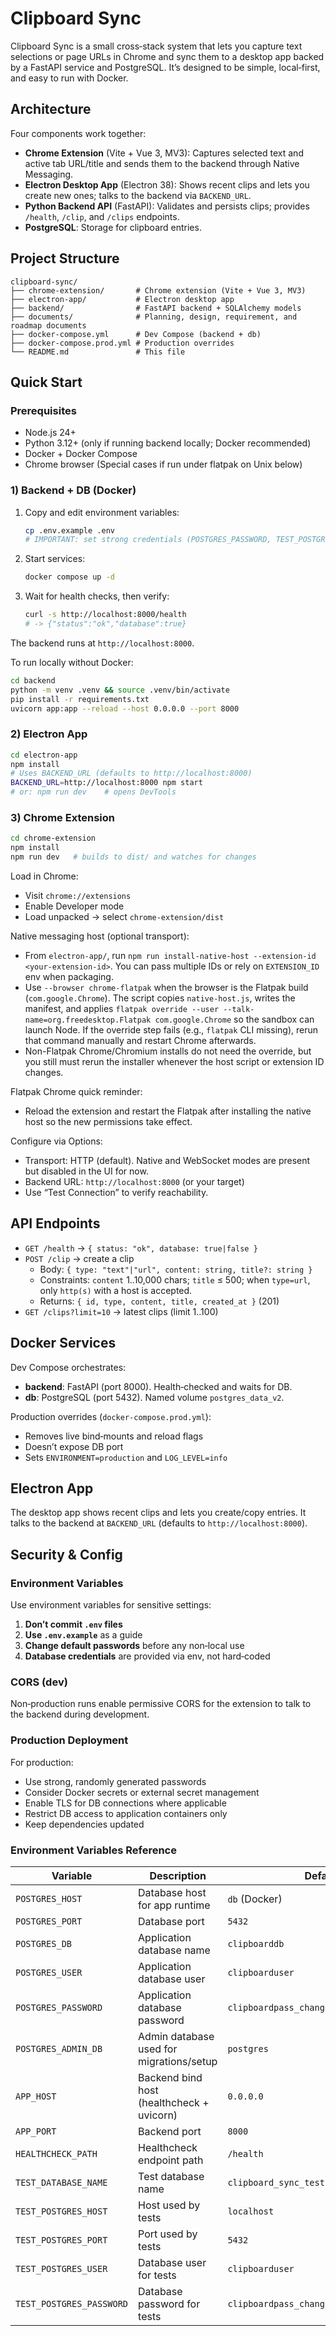 # Clipboard Sync

Clipboard Sync is a small cross‑stack system that lets you capture text selections or page URLs in Chrome and sync them to a desktop app backed by a FastAPI service and PostgreSQL. It’s designed to be simple, local‑first, and easy to run with Docker.

## Architecture

Four components work together:

- **Chrome Extension** (Vite + Vue 3, MV3): Captures selected text and active tab URL/title and sends them to the backend through Native Messaging.
- **Electron Desktop App** (Electron 38): Shows recent clips and lets you create new ones; talks to the backend via `BACKEND_URL`.
- **Python Backend API** (FastAPI): Validates and persists clips; provides `/health`, `/clip`, and `/clips` endpoints.
- **PostgreSQL**: Storage for clipboard entries.

## Project Structure

```
clipboard-sync/
├── chrome-extension/       # Chrome extension (Vite + Vue 3, MV3)
├── electron-app/           # Electron desktop app
├── backend/                # FastAPI backend + SQLAlchemy models
├── documents/              # Planning, design, requirement, and roadmap documents
├── docker-compose.yml      # Dev Compose (backend + db)
├── docker-compose.prod.yml # Production overrides
└── README.md               # This file
```

## Quick Start

### Prerequisites

- Node.js 24+
- Python 3.12+ (only if running backend locally; Docker recommended)
- Docker + Docker Compose
- Chrome browser (Special cases if run under flatpak on Unix below)

### 1) Backend + DB (Docker)

1. Copy and edit environment variables:
   ```bash
   cp .env.example .env
   # IMPORTANT: set strong credentials (POSTGRES_PASSWORD, TEST_POSTGRES_PASSWORD, etc.)
   ```
2. Start services:
   ```bash
   docker compose up -d
   ```
3. Wait for health checks, then verify:
   ```bash
   curl -s http://localhost:8000/health
   # -> {"status":"ok","database":true}
   ```

The backend runs at `http://localhost:8000`.

To run locally without Docker:
```bash
cd backend
python -m venv .venv && source .venv/bin/activate
pip install -r requirements.txt
uvicorn app:app --reload --host 0.0.0.0 --port 8000
```

### 2) Electron App

```bash
cd electron-app
npm install
# Uses BACKEND_URL (defaults to http://localhost:8000)
BACKEND_URL=http://localhost:8000 npm start
# or: npm run dev    # opens DevTools
```

### 3) Chrome Extension

```bash
cd chrome-extension
npm install
npm run dev   # builds to dist/ and watches for changes
```

Load in Chrome:
- Visit `chrome://extensions`
- Enable Developer mode
- Load unpacked → select `chrome-extension/dist`

Native messaging host (optional transport):
- From `electron-app/`, run `npm run install-native-host --extension-id <your-extension-id>`. You can pass multiple IDs or rely on `EXTENSION_ID` env when packaging.
- Use `--browser chrome-flatpak` when the browser is the Flatpak build (`com.google.Chrome`). The script copies `native-host.js`, writes the manifest, and applies `flatpak override --user --talk-name=org.freedesktop.Flatpak com.google.Chrome` so the sandbox can launch Node. If the override step fails (e.g., `flatpak` CLI missing), rerun that command manually and restart Chrome afterwards.
- Non-Flatpak Chrome/Chromium installs do not need the override, but you still must rerun the installer whenever the host script or extension ID changes.

Flatpak Chrome quick reminder:
- Reload the extension and restart the Flatpak after installing the native host so the new permissions take effect.

Configure via Options:
- Transport: HTTP (default). Native and WebSocket modes are present but disabled in the UI for now.
- Backend URL: `http://localhost:8000` (or your target)
- Use “Test Connection” to verify reachability.

## API Endpoints

- `GET /health` → `{ status: "ok", database: true|false }`
- `POST /clip` → create a clip
  - Body: `{ type: "text"|"url", content: string, title?: string }`
  - Constraints: `content` 1..10,000 chars; `title` ≤ 500; when `type=url`, only `http(s)` with a host is accepted.
  - Returns: `{ id, type, content, title, created_at }` (201)
- `GET /clips?limit=10` → latest clips (limit 1..100)

## Docker Services

Dev Compose orchestrates:

- **backend**: FastAPI (port 8000). Health‑checked and waits for DB.
- **db**: PostgreSQL (port 5432). Named volume `postgres_data_v2`.

Production overrides (`docker-compose.prod.yml`):
- Removes live bind‑mounts and reload flags
- Doesn’t expose DB port
- Sets `ENVIRONMENT=production` and `LOG_LEVEL=info`

## Electron App

The desktop app shows recent clips and lets you create/copy entries. It talks to the backend at `BACKEND_URL` (defaults to `http://localhost:8000`).

## Security & Config

### Environment Variables

Use environment variables for sensitive settings:

1. **Don’t commit `.env` files**
2. **Use `.env.example`** as a guide
3. **Change default passwords** before any non‑local use
4. **Database credentials** are provided via env, not hard‑coded

### CORS (dev)

Non‑production runs enable permissive CORS for the extension to talk to the backend during development.

### Production Deployment

For production:
- Use strong, randomly generated passwords
- Consider Docker secrets or external secret management
- Enable TLS for DB connections where applicable
- Restrict DB access to application containers only
- Keep dependencies updated

### Environment Variables Reference

| Variable | Description | Default |
|----------|-------------|---------|
| `POSTGRES_HOST` | Database host for app runtime | `db` (Docker) |
| `POSTGRES_PORT` | Database port | `5432` |
| `POSTGRES_DB` | Application database name | `clipboarddb` |
| `POSTGRES_USER` | Application database user | `clipboarduser` |
| `POSTGRES_PASSWORD` | Application database password | `clipboardpass_change_me_in_production` |
| `POSTGRES_ADMIN_DB` | Admin database used for migrations/setup | `postgres` |
| `APP_HOST` | Backend bind host (healthcheck + uvicorn) | `0.0.0.0` |
| `APP_PORT` | Backend port | `8000` |
| `HEALTHCHECK_PATH` | Healthcheck endpoint path | `/health` |
| `TEST_DATABASE_NAME` | Test database name | `clipboard_sync_test` |
| `TEST_POSTGRES_HOST` | Host used by tests | `localhost` |
| `TEST_POSTGRES_PORT` | Port used by tests | `5432` |
| `TEST_POSTGRES_USER` | Database user for tests | `clipboarduser` |
| `TEST_POSTGRES_PASSWORD` | Database password for tests | `clipboardpass_change_me_in_production` |
